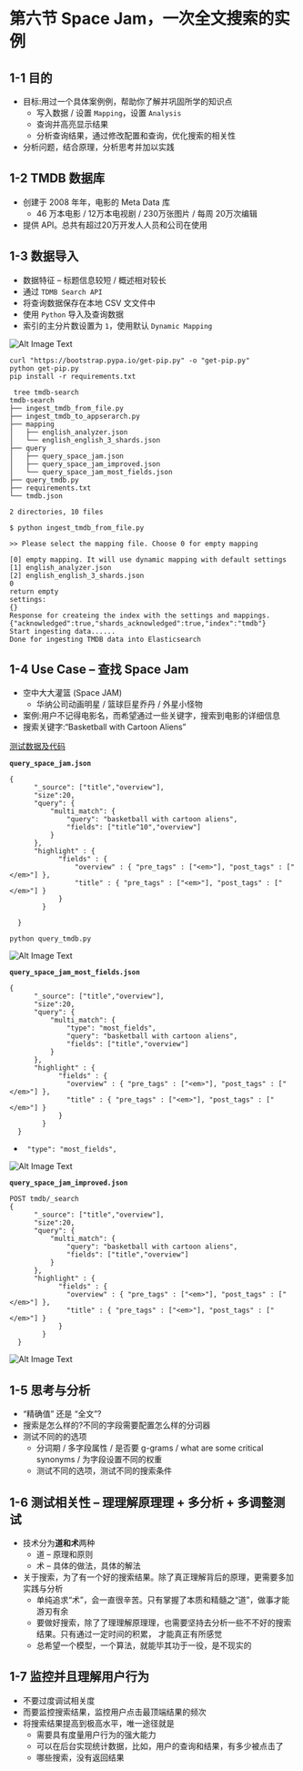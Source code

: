# **第六节 Space Jam，一次全文搜索的实例**

## **1-1 目的**

* 目标:⽤过⼀个具体案例例，帮助你了解并巩固所学的知识点 
	* 写⼊数据 / 设置 `Mapping`，设置 `Analysis`
	* 查询并⾼亮显示结果
	* 分析查询结果，通过修改配置和查询，优化搜索的相关性
* 分析问题，结合原理，分析思考并加以实践

## **1-2 TMDB 数据库**

* 创建于 2008 年年，电影的 Meta Data 库
	* 46 万本电影 / 12万本电视剧 / 230万张图片 / 每周 20万次编辑
* 提供 API。总共有超过20万开发⼈人员和公司在使⽤


## **1-3 数据导入**

* 数据特征 – 标题信息较短 / 概述相对较⻓
* 通过 `TDMB Search API`
* 将查询数据保存在本地 CSV ⽂文件中
* 使⽤ `Python` 导入及查询数据
* 索引的主分片数设置为 `1`，使⽤默认 `Dynamic Mapping`

![Alt Image Text](../images/chap4_6_1.png "Body image") 

```
curl "https://bootstrap.pypa.io/get-pip.py" -o "get-pip.py"
python get-pip.py
pip install -r requirements.txt
```

```
 tree tmdb-search
tmdb-search
├── ingest_tmdb_from_file.py
├── ingest_tmdb_to_appserarch.py
├── mapping
│   ├── english_analyzer.json
│   └── english_english_3_shards.json
├── query
│   ├── query_space_jam.json
│   ├── query_space_jam_improved.json
│   └── query_space_jam_most_fields.json
├── query_tmdb.py
├── requirements.txt
└── tmdb.json

2 directories, 10 files
```

```
$ python ingest_tmdb_from_file.py 

>> Please select the mapping file. Choose 0 for empty mapping

[0] empty mapping. It will use dynamic mapping with default settings
[1] english_analyzer.json
[2] english_english_3_shards.json
0
return empty
settings:
{}
Response for createing the index with the settings and mappings. {"acknowledged":true,"shards_acknowledged":true,"index":"tmdb"}
Start ingesting data......
Done for ingesting TMDB data into Elasticsearch
```

## **1-4 Use Case – 查找 Space Jam**

* 空中⼤大灌篮 (Space JAM)
	* 华纳公司动画明星 / 篮球巨星乔丹 / 外星小怪物
* 案例:⽤户不记得电影名，⽽希望通过⼀些关键字，搜索到电影的详细信息
* 搜索关键字:“Basketball with Cartoon Aliens”

[测试数据及代码](https://github.com/geektime-geekbang/geektime-ELK/tree/master/tmdb-search)

**`query_space_jam.json`**

```
{
      "_source": ["title","overview"],
      "size":20,
      "query": {
          "multi_match": {
              "query": "basketball with cartoon aliens",
              "fields": ["title^10","overview"]
          }
      },
      "highlight" : {
            "fields" : {
                "overview" : { "pre_tags" : ["<em>"], "post_tags" : ["</em>"] },
                "title" : { "pre_tags" : ["<em>"], "post_tags" : ["</em>"] }
            }
        }

  }
```

```
python query_tmdb.py
```

![Alt Image Text](../images/chap4_6_2.png "Body image") 


**`query_space_jam_most_fields.json`**

```
{
      "_source": ["title","overview"],
      "size":20,
      "query": {
          "multi_match": {
              "type": "most_fields",
              "query": "basketball with cartoon aliens",
              "fields": ["title","overview"]
          }
      },
      "highlight" : {
            "fields" : {
              "overview" : { "pre_tags" : ["<em>"], "post_tags" : ["</em>"] },
              "title" : { "pre_tags" : ["<em>"], "post_tags" : ["</em>"] }
            }
        }
  }
```

* ` "type": "most_fields",`

![Alt Image Text](../images/chap4_6_3.png "Body image") 


**`query_space_jam_improved.json`**

```
POST tmdb/_search
{
      "_source": ["title","overview"],
      "size":20,
      "query": {
          "multi_match": {
              "query": "basketball with cartoon aliens",
              "fields": ["title","overview"]
          }
      },
      "highlight" : {
            "fields" : {
              "overview" : { "pre_tags" : ["<em>"], "post_tags" : ["</em>"] },
              "title" : { "pre_tags" : ["<em>"], "post_tags" : ["</em>"] }
            }
        }
  }
```

![Alt Image Text](../images/chap4_6_4.png "Body image") 

## **1-5 思考与分析**

* “精确值” 还是 “全⽂”?
* 搜索是怎么样的?不同的字段需要配置怎么样的分词器
* 测试不同的的选项
	* 分词期 / 多字段属性 / 是否要 g-grams / what are some critical synonyms / 为字段设置不同的权重
	* 测试不同的选项，测试不同的搜索条件


## **1-6 测试相关性 – 理理解原理理 + 多分析 + 多调整测试**

* 技术分为**道和术**两种
	* 道 – 原理和原则
	* 术 – 具体的做法，具体的解法
* 关于搜索，为了有⼀个好的搜索结果。除了真正理解背后的原理，更需要多加实践与分析
	* 单纯追求“术”，会⼀直很⾟苦。只有掌握了本质和精髓之“道”，做事才能游刃有余
	* 要做好搜索，除了了理理解原理理，也需要坚持去分析⼀些不不好的搜索结果。只有通过⼀定时间的积累，
才能真正有所感觉
	* 总希望⼀个模型，⼀个算法，就能毕其功于⼀役，是不现实的

## **1-7 监控并且理解⽤户⾏为**

* 不要过度调试相关度
* 而要监控搜索结果，监控用户点击最顶端结果的频次
* 将搜索结果提⾼到极⾼水平，唯⼀途径就是
	* 需要具有度量用户⾏为的强⼤能⼒
	* 可以在后台实现统计数据，⽐如，⽤户的查询和结果，有多少被点击了
	* 哪些搜索，没有返回结果	


